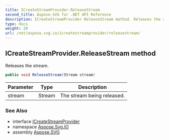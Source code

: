 ```yaml
---
title: ICreateStreamProvider.ReleaseStream
second_title: Aspose.SVG for .NET API Reference
description: ICreateStreamProvider ReleaseStream method. Releases the stream
type: docs
weight: 20
url: /net/aspose.svg.io/icreatestreamprovider/releasestream/
---
```

## ICreateStreamProvider.ReleaseStream method

Releases the stream.

```csharp
public void ReleaseStream(Stream stream)
```

| Parameter | Type | Description |
| --- | --- | --- |
| stream | Stream | The stream being released. |

### See Also

* interface [ICreateStreamProvider](../)
* namespace [Aspose.Svg.IO](../../../aspose.svg.io/)
* assembly [Aspose.SVG](../../../)
